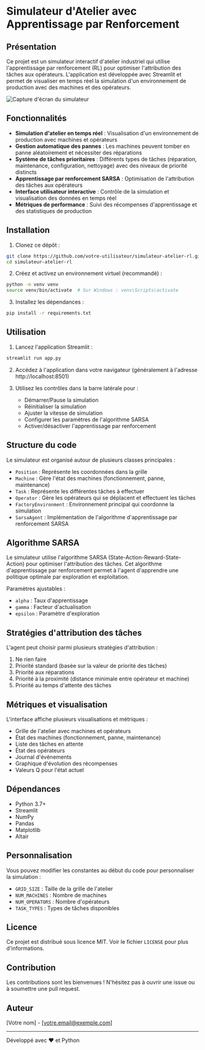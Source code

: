 # Simulateur d'Atelier avec Apprentissage par Renforcement

## Présentation

Ce projet est un simulateur interactif d'atelier industriel qui utilise l'apprentissage par renforcement (RL) pour optimiser l'attribution des tâches aux opérateurs. L'application est développée avec Streamlit et permet de visualiser en temps réel la simulation d'un environnement de production avec des machines et des opérateurs.

![Capture d'écran du simulateur](https://via.placeholder.com/800x400)

## Fonctionnalités

- **Simulation d'atelier en temps réel** : Visualisation d'un environnement de production avec machines et opérateurs
- **Gestion automatique des pannes** : Les machines peuvent tomber en panne aléatoirement et nécessiter des réparations
- **Système de tâches prioritaires** : Différents types de tâches (réparation, maintenance, configuration, nettoyage) avec des niveaux de priorité distincts
- **Apprentissage par renforcement SARSA** : Optimisation de l'attribution des tâches aux opérateurs
- **Interface utilisateur interactive** : Contrôle de la simulation et visualisation des données en temps réel
- **Métriques de performance** : Suivi des récompenses d'apprentissage et des statistiques de production

## Installation

1. Clonez ce dépôt :
```bash
git clone https://github.com/votre-utilisateur/simulateur-atelier-rl.git
cd simulateur-atelier-rl
```

2. Créez et activez un environnement virtuel (recommandé) :
```bash
python -m venv venv
source venv/bin/activate  # Sur Windows : venv\Scripts\activate
```

3. Installez les dépendances :
```bash
pip install -r requirements.txt
```

## Utilisation

1. Lancez l'application Streamlit :
```bash
streamlit run app.py
```

2. Accédez à l'application dans votre navigateur (généralement à l'adresse http://localhost:8501)

3. Utilisez les contrôles dans la barre latérale pour :
   - Démarrer/Pause la simulation
   - Réinitialiser la simulation
   - Ajuster la vitesse de simulation
   - Configurer les paramètres de l'algorithme SARSA
   - Activer/désactiver l'apprentissage par renforcement

## Structure du code

Le simulateur est organisé autour de plusieurs classes principales :

- `Position` : Représente les coordonnées dans la grille
- `Machine` : Gère l'état des machines (fonctionnement, panne, maintenance)
- `Task` : Représente les différentes tâches à effectuer
- `Operator` : Gère les opérateurs qui se déplacent et effectuent les tâches
- `FactoryEnvironment` : Environnement principal qui coordonne la simulation
- `SarsaAgent` : Implémentation de l'algorithme d'apprentissage par renforcement SARSA

## Algorithme SARSA

Le simulateur utilise l'algorithme SARSA (State-Action-Reward-State-Action) pour optimiser l'attribution des tâches. Cet algorithme d'apprentissage par renforcement permet à l'agent d'apprendre une politique optimale par exploration et exploitation.

Paramètres ajustables :
- `alpha` : Taux d'apprentissage
- `gamma` : Facteur d'actualisation
- `epsilon` : Paramètre d'exploration

## Stratégies d'attribution des tâches

L'agent peut choisir parmi plusieurs stratégies d'attribution :
1. Ne rien faire
2. Priorité standard (basée sur la valeur de priorité des tâches)
3. Priorité aux réparations
4. Priorité à la proximité (distance minimale entre opérateur et machine)
5. Priorité au temps d'attente des tâches

## Métriques et visualisation

L'interface affiche plusieurs visualisations et métriques :
- Grille de l'atelier avec machines et opérateurs
- État des machines (fonctionnement, panne, maintenance)
- Liste des tâches en attente
- État des opérateurs
- Journal d'événements
- Graphique d'évolution des récompenses
- Valeurs Q pour l'état actuel

## Dépendances

- Python 3.7+
- Streamlit
- NumPy
- Pandas
- Matplotlib
- Altair

## Personnalisation

Vous pouvez modifier les constantes au début du code pour personnaliser la simulation :
- `GRID_SIZE` : Taille de la grille de l'atelier
- `NUM_MACHINES` : Nombre de machines
- `NUM_OPERATORS` : Nombre d'opérateurs
- `TASK_TYPES` : Types de tâches disponibles

## Licence

Ce projet est distribué sous licence MIT. Voir le fichier `LICENSE` pour plus d'informations.

## Contribution

Les contributions sont les bienvenues ! N'hésitez pas à ouvrir une issue ou à soumettre une pull request.

## Auteur

[Votre nom] - [votre.email@exemple.com]

---

Développé avec ❤️ et Python